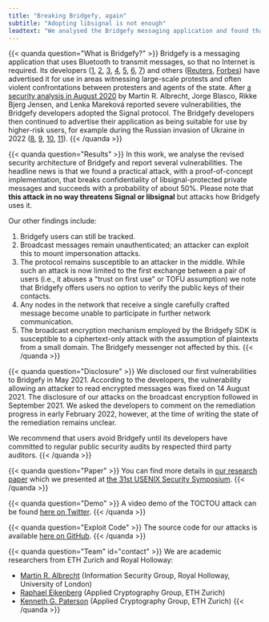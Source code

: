 ```yaml
---
title: "Breaking Bridgefy, again"
subtitle: "Adopting libsignal is not enough"
leadtext: "We analysed the Bridgefy messaging application and found that your private messages are *not* safe."
---
```


{{< quanda question="What is Bridgefy?" >}}
Bridgefy is a messaging application that uses Bluetooth to transmit messages, so that no Internet is required.
Its developers ([1](https://twitter.com/bridgefy/status/1356750830955884552), [2](https://twitter.com/bridgefy/status/1371507779299590144), [3](https://twitter.com/bridgefy/status/1356680753338318859), [4](https://twitter.com/bridgefy/status/1359200080700600322), [5](https://twitter.com/bridgefy/status/1197191632665415686), [6](https://twitter.com/bridgefy/status/1216473058753597453), [7](https://twitter.com/bridgefy/status/1268015807252004864)) and others ([Reuters](https://www.reuters.com/article/amp/idUSKBN2A22H0), [Forbes](https://web.archive.org/web/20200411154603/https://www.forbes.com/sites/johnkoetsier/2019/09/02/hong-kong-protestors-using-mesh-messaging-app-china-cant-block-usage-up-3685/)) have advertised it for use in areas witnessing large-scale protests and often violent confrontations between protesters and agents of the state.
After [a security analysis in August 2020](https://martinralbrecht.wordpress.com/2020/08/24/mesh-messaging-in-large-scale-protests-breaking-bridgefy/) by Martin R. Albrecht, Jorge Blasco, Rikke Bjerg Jensen, and Lenka Mareková reported severe vulnerabilities, the Bridgefy developers adopted the Signal protocol.
The Bridgefy developers then continued to advertise their application as being suitable for use by higher-risk users, for example during the Russian invasion of Ukraine in 2022 ([8](https://web.archive.org/web/20220302102610/https://twitter.com/bridgefy/status/1495805167920365574), [9](https://web.archive.org/web/20220302102616/https://twitter.com/bridgefy/status/1496981656867016704), [10](https://web.archive.org/web/20220302102619/https://twitter.com/bridgefy/status/1496876534732398593), [11](https://web.archive.org/web/20220302102345/https://twitter.com/bridgefy/status/1498708149083201544)).
{{< /quanda >}}

{{< quanda question="Results" >}}
In this work, we analyse the revised security architecture of Bridgefy and report several vulnerabilities.
The headline news is that we found a practical attack, with a proof-of-concept implementation, that breaks confidentiality of libsignal-protected private messages and succeeds with a probability of about 50%.
Please note that **this attack in no way threatens Signal or libsignal** but attacks how Bridgefy uses it.

Our other findings include:
1. Bridgefy users can still be tracked.
1. Broadcast messages remain unauthenticated; an attacker can exploit this to mount impersonation attacks.
1. The protocol remains susceptible to an attacker in the middle. While such an attack is now limited to the first exchange between a pair of users (i.e., it abuses a "trust on first use" or TOFU assumption) we note that Bridgefy offers users no option to verify the public keys of their contacts.
1. Any nodes in the network that receive a single carefully crafted message become unable to participate in further network communication.
1. The broadcast encryption mechanism employed by the Bridgefy SDK is susceptible to a ciphertext-only attack with the assumption of plaintexts from a small domain. The Bridgefy messenger not affected by this.
{{< /quanda >}}

{{< quanda question="Disclosure" >}}
We disclosed our first vulnerabilities to Bridgefy in May 2021.
According to the developers, the vulnerability allowing an attacker to read encrypted messages was fixed on 14 August 2021.
The disclosure of our attacks on the broadcast encryption followed in September 2021.
We asked the developers to comment on the remediation progress in early February 2022, however, at the time of writing the state of the remediation remains unclear.

We recommend that users avoid Bridgefy until its developers have committed to regular public security audits by respected third party auditors.
{{< /quanda >}}

{{< quanda question="Paper" >}}
You can find more details in [our research paper](./breaking-bridgefy-again.pdf) which we presented at [the 31st USENIX Security Symposium](https://www.usenix.org/conference/usenixsecurity22/presentation/albrecht).
{{< /quanda >}}

{{< quanda question="Demo" >}}
A video demo of the TOCTOU attack can be found [here on Twitter](https://twitter.com/eikendev/status/1427542406262575105).
{{< /quanda >}}

{{< quanda question="Exploit Code" >}}
The source code for our attacks is available [here on GitHub](https://github.com/eikendev/breaking-bridgefy-again).
{{< /quanda >}}

{{< quanda question="Team" id="contact" >}}
We are academic researchers from ETH Zurich and Royal Holloway:
- [Martin R. Albrecht](https://malb.io/) (Information Security Group, Royal Holloway, University of London)
- [Raphael Eikenberg](https://www.eiken.dev/) (Applied Cryptography Group, ETH Zurich)
- [Kenneth G. Paterson](https://inf.ethz.ch/people/person-detail.paterson.html) (Applied Cryptography Group, ETH Zurich)
{{< /quanda >}}
